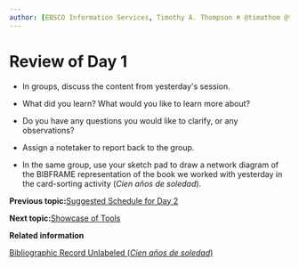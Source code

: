 ```yaml
---
author: [EBSCO Information Services, Timothy A. Thompson ⍝ @timathom @timathom@indieweb.social]
---
```


# Review of Day 1

-   In groups, discuss the content from yesterday's session.

-   What did you learn? What would you like to learn more about?

-   Do you have any questions you would like to clarify, or any observations?

-   Assign a notetaker to report back to the group.


-   In the same group, use your sketch pad to draw a network diagram of the BIBFRAME representation of the book we worked with yesterday in the card-sorting activity \(*Cien años de soledad*\).


**Previous topic:**[Suggested Schedule for Day 2](../../day_2/suggested_schedule.md)

**Next topic:**[Showcase of Tools](../../day_2/lesson_1/showcase_of_tools.md)

**Related information**  


[Bibliographic Record Unlabeled \(*Cien años de soledad*\)](../../resources/activities/card_sorting_activity/card_sort_activity_bib_unlabeled.pdf)

